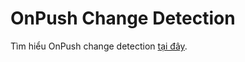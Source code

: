 # OnPush Change Detection

Tìm hiểu OnPush change detection [tại đây](https://fundev.net/angular-nang-cao/bai-2-on-push-change-detection).
